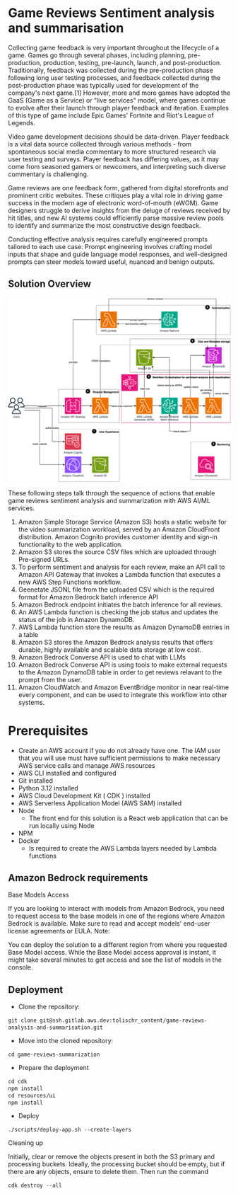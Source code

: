 
# Game Reviews Sentiment analysis and summarisation
Collecting game feedback is very important throughout the lifecycle of a game. Games go through several phases, including planning, pre-production, production, testing, pre-launch, launch, and post-production. Traditionally, feedback was collected during the pre-production phase following long user testing processes, and feedback collected during the post-production phase was typically used for development of the company's next game.[1]  However, more and more games have adopted the GaaS (Game as a Service) or "live services" model, where games continue to evolve after their launch through player feedback and iteration. Examples of this type of game include Epic Games' Fortnite and Riot's League of Legends.

Video game development decisions should be data-driven. Player feedback is a vital data source collected through various methods - from spontaneous social media commentary to more structured research via user testing and surveys.  Player feedback has differing values, as it may come from seasoned gamers or newcomers, and interpreting such diverse commentary is challenging.

Game reviews are one feedback form, gathered from digital storefronts and prominent critic websites. These critiques play a vital role in driving game success in the modern age of electronic word-of-mouth (eWOM).  Game designers struggle to derive insights from the deluge of reviews received by hit titles, and new AI systems could efficiently parse massive review pools to identify and summarize the most constructive design feedback.

Conducting effective analysis requires carefully engineered prompts tailored to each use case. Prompt engineering involves crafting model inputs that shape and guide language model responses, and well-designed prompts can steer models toward useful, nuanced and benign outputs.

## Solution Overview

![alt text](assets/solution2-High%20Level%20Arch.png "Solution diagram")

These following steps talk through the sequence of actions that enable game reviews sentiment analysis and summarization with AWS AI/ML services.

1. Amazon Simple Storage Service (Amazon S3) hosts a static website for the video summarization workload, served by an Amazon CloudFront distribution. Amazon Cognito provides customer identity and sign-in functionality to the web application.
2. Amazon S3 stores the source CSV files which are uploaded through Pre-signed URLs.
3. To perform sentiment and analysis for each review, make an API call to Amazon API Gateway that invokes a Lambda function that executes a new AWS Step Functions workflow.
4. Geenetate JSONL file from the uploaded CSV which is the required format for Amazon Bedrock batch inference API
5. Amazon Bedrock endpoint initiates the batch inference for all reviews.
6. An AWS Lambda function is checking the job status and updates the status of the job in Amazon DynamoDB.
7. AWS Lambda function store the results as Amazon DynamoDB entries in a table
8. Amazon S3 stores the Amazon Bedrock analysis results that offers durable, highly available and scalable data storage at low cost.
9. Amazon Bedrock Converse API is used to chat with LLMs
10. Amazon Bedrock Converse API is using tools to make external requests to the Amazon DynamoDB table in order to get reviews relavant to the prompt from the user.
11. Amazon CloudWatch and Amazon EventBridge monitor in near real-time every component, and can be used to integrate this workflow into other systems.

# Prerequisites

* Create an AWS account if you do not already have one. The IAM user that you will use must have sufficient permissions to make necessary AWS service calls and manage AWS resources
* AWS CLI installed and configured
* Git installed
* Python 3.12 installed
* AWS Cloud Development Kit ( CDK ) installed
* AWS Serverless Application Model (AWS SAM) installed
* Node
    * The front end for this solution is a React web application that can be run locally using Node
* NPM
* Docker
    * Is required to create the AWS Lambda layers needed by Lambda functions

## Amazon Bedrock requirements

Base Models Access

If you are looking to interact with models from Amazon Bedrock, you need to request access to the base models in one of the regions where Amazon Bedrock is available. Make sure to read and accept models' end-user license agreements or EULA.
Note:

You can deploy the solution to a different region from where you requested Base Model access.
While the Base Model access approval is instant, it might take several minutes to get access and see the list of models in the console.

## Deployment

* Clone the repository:

```
git clone git@ssh.gitlab.aws.dev:tolischr_content/game-reviews-analysis-and-summarisation.git
```

* Move into the cloned repository:

```
cd game-reviews-summarization
```

* Prepare the deployment

```
cd cdk
npm install
cd resources/ui
npm install
```

* Deploy

```
./scripts/deploy-app.sh --create-layers
```

Cleaning up

Initially, clear or remove the objects present in both the S3 primary and processing buckets. Ideally, the processing bucket should be empty, but if there are any objects, ensure to delete them.
Then run the command

```
cdk destroy --all
```

